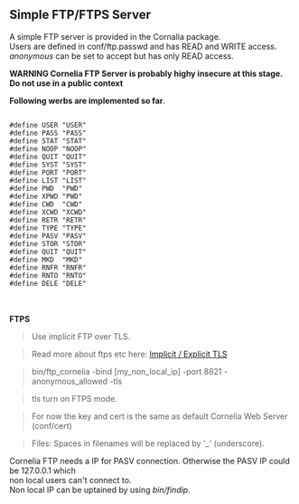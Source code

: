 <html>
<body>

<h2>Simple FTP/FTPS Server</h2>
A simple FTP server is provided in the Cornalia package.</br>
Users are defined in conf/ftp.passwd and has READ and WRITE access.<br/>
<i>anonymous</i> can be set to accept but has only READ access.
<p>
<b>WARNING Cornelia FTP Server is probably highy insecure at this stage. Do not use in a public context</b><p>
<b>Following werbs are implemented so far</b>.<br/>

<pre>
<code>
#define USER "USER"
#define PASS "PASS"
#define STAT "STAT"
#define NOOP "NOOP"
#define QUIT "QUIT"
#define SYST "SYST"
#define PORT "PORT"
#define LIST "LIST"
#define PWD  "PWD"
#define XPWD "PWD"
#define CWD  "CWD"
#define XCWD "XCWD"
#define RETR "RETR"
#define TYPE "TYPE"
#define PASV "PASV"
#define STOR "STOR"
#define QUIT "QUIT"
#define MKD  "MKD"
#define RNFR "RNFR"
#define RNTO "RNTO"
#define DELE "DELE"
</code>
</pre>
<br>
<b>FTPS</b><br>

>Use implicit FTP over TLS.

>Read more about ftps etc here: <a href="https://www.sharetru.com/blog/explicit-ftps-vs-implicit-ftps-what-you-need-to-know">Implicit / Explicit TLS</a>

>bin/ftp_cornelia -bind [my_non_local_ip] -port 8821 -anonymous_allowed -tls

>tls turn on FTPS mode.

<p>

>For now the key and cert is the same as default Cornelia Web Server (conf/cert)

<p>

> Files: Spaces in filenames will be replaced by '_' (underscore).

<p>
Cornelia FTP needs a IP for PASV connection. Otherwise the PASV IP could be 127.0.0.1 which<br/>
non local users can't connect to.<br>
Non local IP can be uptained by using <i>bin/findip</i>.

</body>
<html>
